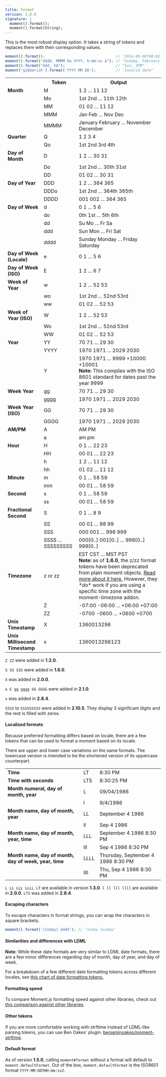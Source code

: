 ```yaml
---
title: Format
version: 1.0.0
signature: |
  moment().format();
  moment().format(String);
---
```



This is the most robust display option. It takes a string of tokens and replaces them with their corresponding values.

```javascript
moment().format();                                // "2014-09-08T08:02:17-05:00" (ISO 8601)
moment().format("dddd, MMMM Do YYYY, h:mm:ss a"); // "Sunday, February 14th 2010, 3:25:50 pm"
moment().format("ddd, hA");                       // "Sun, 3PM"
moment('gibberish').format('YYYY MM DD');         // "Invalid date"
```

<table class="table table-striped table-bordered">
  <tbody>
    <tr>
      <th></th>
      <th>Token</th>
      <th>Output</th>
    </tr>
    <tr>
      <td><b>Month</b></td>
      <td>M</td>
      <td>1 2 ... 11 12</td>
    </tr>
    <tr>
      <td></td>
      <td>Mo</td>
      <td>1st 2nd ... 11th 12th</td>
    </tr>
    <tr>
      <td></td>
      <td>MM</td>
      <td>01 02 ... 11 12</td>
    </tr>
    <tr>
      <td></td>
      <td>MMM</td>
      <td>Jan Feb ... Nov Dec</td>
    </tr>
    <tr>
      <td></td>
      <td>MMMM</td>
      <td>January February ... November December</td>
    </tr>
    <tr>
      <td><b>Quarter</b></td>
      <td>Q</td>
      <td>1 2 3 4</td>
    </tr>
    <tr>
      <td></td>
      <td>Qo</td>
      <td>1st 2nd 3rd 4th</td>
    </tr>
    <tr>
      <td><b>Day of Month</b></td>
      <td>D</td>
      <td>1 2 ... 30 31</td>
    </tr>
    <tr>
      <td></td>
      <td>Do</td>
      <td>1st 2nd ... 30th 31st</td>
    </tr>
    <tr>
      <td></td>
      <td>DD</td>
      <td>01 02 ... 30 31</td>
    </tr>
    <tr>
      <td><b>Day of Year</b></td>
      <td>DDD</td>
      <td>1 2 ... 364 365</td>
    </tr>
    <tr>
      <td></td>
      <td>DDDo</td>
      <td>1st 2nd ... 364th 365th</td>
    </tr>
    <tr>
      <td></td>
      <td>DDDD</td>
      <td>001 002 ... 364 365</td>
    </tr>
    <tr>
      <td><b>Day of Week</b></td>
      <td>d</td>
      <td>0 1 ... 5 6</td>
    </tr>
    <tr>
      <td></td>
      <td>do</td>
      <td>0th 1st ... 5th 6th</td>
    </tr>
    <tr>
      <td></td>
      <td>dd</td>
      <td>Su Mo ... Fr Sa</td>
    </tr>
    <tr>
      <td></td>
      <td>ddd</td>
      <td>Sun Mon ... Fri Sat</td>
    </tr>
    <tr>
      <td></td>
      <td>dddd</td>
      <td>Sunday Monday ... Friday Saturday</td>
    </tr>
    <tr>
      <td><b>Day of Week (Locale)</b></td>
      <td>e</td>
      <td>0 1 ... 5 6</td>
    </tr>
    <tr>
      <td><b>Day of Week (ISO)</b></td>
      <td>E</td>
      <td>1 2 ... 6 7</td>
    </tr>
    <tr>
      <td><b>Week of Year</b></td>
      <td>w</td>
      <td>1 2 ... 52 53</td>
    </tr>
    <tr>
      <td></td>
      <td>wo</td>
      <td>1st 2nd ... 52nd 53rd</td>
    </tr>
    <tr>
      <td></td>
      <td>ww</td>
      <td>01 02 ... 52 53</td>
    </tr>
    <tr>
      <td><b>Week of Year (ISO)</b></td>
      <td>W</td>
      <td>1 2 ... 52 53</td>
    </tr>
    <tr>
      <td></td>
      <td>Wo</td>
      <td>1st 2nd ... 52nd 53rd</td>
    </tr>
    <tr>
      <td></td>
      <td>WW</td>
      <td>01 02 ... 52 53</td>
    </tr>
    <tr>
      <td><b>Year</b></td>
      <td>YY</td>
      <td>70 71 ... 29 30</td>
    </tr>
    <tr>
      <td></td>
      <td>YYYY</td>
      <td>1970 1971 ... 2029 2030</td>
    </tr>
      <tr>
      <td></td>
      <td>Y</td>
      <td>1970 1971 ... 9999 +10000 +10001
        <br />
        <b>Note:</b> This complies with the ISO 8601 standard for dates past the year 9999
      </td>
    </tr>
    <tr>
      <td><b>Week Year</b></td>
      <td>gg</td>
      <td>70 71 ... 29 30</td>
    </tr>
    <tr>
      <td></td>
      <td>gggg</td>
      <td>1970 1971 ... 2029 2030</td>
    </tr>
    <tr>
      <td><b>Week Year (ISO)</b></td>
      <td>GG</td>
      <td>70 71 ... 29 30</td>
    </tr>
    <tr>
      <td></td>
      <td>GGGG</td>
      <td>1970 1971 ... 2029 2030</td>
    </tr>
    <tr>
      <td><b>AM/PM</b></td>
      <td>A</td>
      <td>AM PM</td>
    </tr>
    <tr>
      <td></td>
      <td>a</td>
      <td>am pm</td>
    </tr>
    <tr>
      <td><b>Hour</b></td>
      <td>H</td>
      <td>0 1 ... 22 23</td>
    </tr>
    <tr>
      <td></td>
      <td>HH</td>
      <td>00 01 ... 22 23</td>
    </tr>
    <tr>
      <td></td>
      <td>h</td>
      <td>1 2 ... 11 12</td>
    </tr>
    <tr>
      <td></td>
      <td>hh</td>
      <td>01 02 ... 11 12</td>
    </tr>
    <tr>
      <td><b>Minute</b></td>
      <td>m</td>
      <td>0 1 ... 58 59</td>
    </tr>
    <tr>
      <td></td>
      <td>mm</td>
      <td>00 01 ... 58 59</td>
    </tr>
    <tr>
      <td><b>Second</b></td>
      <td>s</td>
      <td>0 1 ... 58 59</td>
    </tr>
    <tr>
      <td></td>
      <td>ss</td>
      <td>00 01 ... 58 59</td>
    </tr>
    <tr>
      <td><b>Fractional Second</b></td>
      <td>S</td>
      <td>0 1 ... 8 9</td>
    </tr>
    <tr>
      <td></td>
      <td>SS</td>
      <td>00 01 ... 98 99</td>
    </tr>
    <tr>
      <td></td>
      <td>SSS</td>
      <td>000 001 ... 998 999</td>
    </tr>
    <tr>
      <td></td>
      <td>SSSS ... SSSSSSSSS</td>
      <td>000[0..] 001[0..] ... 998[0..] 999[0..]</td>
    </tr>
    <tr>
      <td><b>Timezone</b></td>
      <td>z or zz</td>
      <td>
        EST CST ... MST PST
        <br/>
        <b>Note:</b> as of <b>1.6.0</b>, the z/zz format tokens have been deprecated from plain moment objects. <a href="https://github.com/moment/moment/issues/162">Read more about it here.</a>
        However, they *do* work if you are using a specific time zone with the moment-timezone addon.
      </td>
    </tr>
    <tr>
      <td></td>
      <td>Z</td>
      <td>-07:00 -06:00 ... +06:00 +07:00</td>
    </tr>
    <tr>
      <td></td>
      <td>ZZ</td>
      <td>
        -0700 -0600 ... +0600 +0700
      </td>
    </tr>
    <tr>
      <td><b>Unix Timestamp</b></td>
      <td>X</td>
      <td>1360013296</td>
    </tr>
    <tr>
      <td><b>Unix Millisecond Timestamp</b></td>
      <td>x</td>
      <td>1360013296123</td>
    </tr>
  </tbody>
</table>

`Z ZZ` were added in **1.2.0**.

`S SS SSS` were added in **1.6.0**.

`X` was added in **2.0.0**.

`e E gg gggg GG GGGG` were added in **2.1.0**.

`x` was added in **2.8.4**.

`SSSS` to `SSSSSSSSS` were added in **2.10.5**. They display 3 significant
digits and the rest is filled with zeros.

#### Localized formats

Because preferred formatting differs based on locale, there are a few tokens that can be used to format a moment based on its locale.

There are upper and lower case variations on the same formats. The lowercase version is intended to be the shortened version of its uppercase counterpart.

<table class="table table-striped table-bordered">
  <tbody>
    <tr>
      <td><b>Time</b></td>
      <td>LT</td>
      <td>8:30 PM</td>
    </tr>
    <tr>
      <td><b>Time with seconds</b></td>
      <td>LTS</td>
      <td>8:30:25 PM</td>
    </tr>
    <tr>
      <td><b>Month numeral, day of month, year</b></td>
      <td>L</td>
      <td>09/04/1986</td>
    </tr>
    <tr>
      <td></td>
      <td>l</td>
      <td>9/4/1986</td>
    </tr>
    <tr>
      <td><b>Month name, day of month, year</b></td>
      <td>LL</td>
      <td>September 4 1986</td>
    </tr>
    <tr>
      <td></td>
      <td>ll</td>
      <td>Sep 4 1986</td>
    </tr>
    <tr>
      <td><b>Month name, day of month, year, time</b></td>
      <td>LLL</td>
      <td>September 4 1986 8:30 PM</td>
    </tr>
    <tr>
      <td></td>
      <td>lll</td>
      <td>Sep 4 1986 8:30 PM</td>
    </tr>
    <tr>
      <td><b>Month name, day of month, day of week, year, time</b></td>
      <td>LLLL</td>
      <td>Thursday, September 4 1986 8:30 PM</td>
    </tr>
    <tr>
      <td></td>
      <td>llll</td>
      <td>Thu, Sep 4 1986 8:30 PM</td>
    </tr>
  </tbody>
</table>

`L LL LLL LLLL LT` are available in version **1.3.0**. `l ll lll llll` are available in **2.0.0**.
`LTS` was added in **2.8.4**.

#### Escaping characters

To escape characters in format strings, you can wrap the characters in square brackets.

```javascript
moment().format('[today] dddd'); // 'today Sunday'
```

#### Similarities and differences with LDML

**Note:** While these date formats are very similar to LDML date formats, there are a few minor differences regarding day of month, day of year, and day of week.

For a breakdown of a few different date formatting tokens across different locales, see [this chart of date formatting tokens.](https://docs.google.com/spreadsheet/ccc?key=0AtgZluze7WMJdDBOLUZfSFIzenIwOHNjaWZoeGFqbWc&amp;hl=en_US#gid=0)

#### Formatting speed

To compare Moment.js formatting speed against other libraries, check out [this comparison against other libraries](http://jsperf.com/date-formatting/8).

#### Other tokens

If you are more comfortable working with strftime instead of LDML-like parsing tokens, you can use Ben Oakes' plugin. [benjaminoakes/moment-strftime](https://github.com/benjaminoakes/moment-strftime).

#### Default format

As of version **1.5.0**, calling `moment#format` without a format will default to `moment.defaultFormat`. Out of the box, `moment.defaultFormat` is the ISO8601 format `YYYY-MM-DDTHH:mm:ssZ`.
